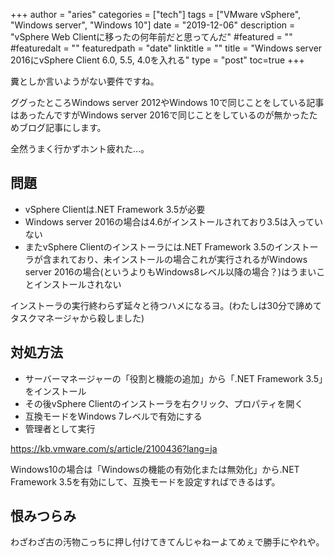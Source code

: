 +++
author = "aries"
categories = ["tech"]
tags = ["VMware vSphere", "Windows server", "Windows 10"]
date = "2019-12-06"
description = "vSphere Web Clientに移ったの何年前だと思ってんだ"
#featured = ""
#featuredalt = ""
featuredpath = "date"
linktitle = ""
title = "Windows server 2016にvSphere Client 6.0, 5.5, 4.0を入れる"
type = "post"
toc=true
+++

糞としか言いようがない要件ですね。

ググったところWindows server 2012やWindows 10で同じことをしている記事はあったんですがWindows server 2016で同じことをしているのが無かったためブログ記事にします。

全然うまく行かずホント疲れた…。

## 問題

- vSphere Clientは.NET Framework 3.5が必要
- Windows server 2016の場合は4.6がインストールされており3.5は入っていない
- またvSphere Clientのインストーラには.NET Framework 3.5のインストーラが含まれており、未インストールの場合これが実行されるがWindows server 2016の場合(というよりもWindows8レベル以降の場合？)はうまいことインストールされない

インストーラの実行終わらず延々と待つハメになるヨ。(わたしは30分で諦めてタスクマネージャから殺しました)

## 対処方法

- サーバーマネージャーの「役割と機能の追加」から「.NET Framework 3.5」をインストール
- その後vSphere Clientのインストーラを右クリック、プロパティを開く
- 互換モードをWindows 7レベルで有効にする
- 管理者として実行

https://kb.vmware.com/s/article/2100436?lang=ja

Windows10の場合は「Windowsの機能の有効化または無効化」から.NET Framework 3.5を有効にして、互換モードを設定すればできるはず。

## 恨みつらみ

わざわざ古の汚物こっちに押し付けてきてんじゃねーよてめぇで勝手にやれや。
